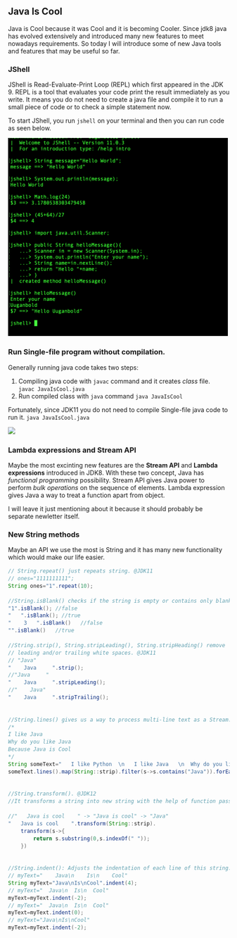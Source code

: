 ## Java Is Cool 

Java is Cool because it was Cool and it is becoming Cooler. Since jdk8 java has evolved extensively and introduced many new features to meet nowadays requirements. So today I will introduce some of new Java tools and features that may be useful so far.

### JShell

JShell is Read-Evaluate-Print Loop (REPL) which first appeared in the JDK 9. REPL is a tool that evaluates your code print the result immediately as you write. It means you do not need to create a java file and compile it to run a small piece of code or to check a simple statement now.

To start JShell, you run `jshell` on your terminal and then you can run code as seen below.
<p><img src="./jshell.png" width="500"/></p>

### Run Single-file program without compilation.

Generally running java code takes two steps:

1. Compiling java code with `javac` command and it creates _class_ file.  
   ```javac JavaIsCool.java```
2. Run compiled class with `java` command 
   ```java JavaIsCool```

Fortunately, since JDK11 you do not need to compile Single-file java code to run it.
`java JavaIsCool.java`

<img src="./java-compile.png" width="500"/>

### Lambda expressions and Stream API 

Maybe the most excinting new features are the **Stream API** and **Lambda expressions** introduced in JDK8. With these two concept, Java has *functional programming* possibility. Stream API gives Java power to perform *bulk operations* on the sequence of elements. Lambda expression gives Java a way to treat a function apart from object. 

I will leave it just mentioning about it because it should probably be separate newletter itself.

### New String methods

Maybe an API we use the most is String and it has many new functionality which would make our life easier. 

```java
// String.repeat() just repeats string. @JDK11
// ones="1111111111";
String ones="1".repeat(10);

//String.isBlank() checks if the string is empty or contains only blank spaces. @JDK11
"1".isBlank(); //false
"   ".isBlank(); //true
"    3   ".isBlank()   //false
"".isBlank()   //true

//String.strip(), String.stripLeading(), String.stripHeading() remove
// leading and/or trailing white spaces. @JDK11
// "Java"
"    Java     ".strip();
//"Java     "
"    Java     ".stripLeading();
//"    Java"
"    Java     ".stripTrailing();


//String.lines() gives us a way to process multi-line text as a Stream. @JDK11
/*
I like Java
Why do you like Java
Because Java is Cool
*/
String someText="   I like Python  \n   I like Java   \n  Why do you like Java  \n   Because Java is Cool  ";
someText.lines().map(String::strip).filter(s->s.contains("Java")).forEach(System.out::println)


//String.transform(). @JDK12
//It transforms a string into new string with the help of function passed.

//"   Java is cool    " -> "Java is cool" -> "Java"
"   Java is cool    ".transform(String::strip).
    transform(s->{
        return s.substring(0,s.indexOf(" "));
    })


//String.indent(): Adjusts the indentation of each line of this string. @JDK12
// myText="    Java\n    Is\n    Cool"
String myText="Java\nIs\nCool".indent(4);
// myText="  Java\n  Is\n  Cool"
myText=myText.indent(-2);
// myText="  Java\n  Is\n  Cool"
myText=myText.indent(0);
// myText="Java\nIs\nCool"
myText=myText.indent(-2);

```




